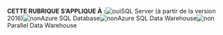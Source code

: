 **CETTE RUBRIQUE S’APPLIQUE À :**![oui](../includes/media/yes.png)SQL Server (à partir de la version 2016)![non](../includes/media/no.png)Azure SQL Database![non](../includes/media/no.png)Azure SQL Data Warehouse![non](../includes/media/no.png)Parallel Data Warehouse